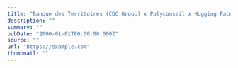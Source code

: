```yaml
---
title: "Banque des Territoires (CDC Group) x Polyconseil x Hugging Face: Enhancing a Major French Environmental Program with a Sovereign Data Solution"
description: ""
summary: ""
pubDate: "2000-01-01T00:00:00.000Z"
source: ""
url: "https://example.com"
thumbnail: ""
---
```



